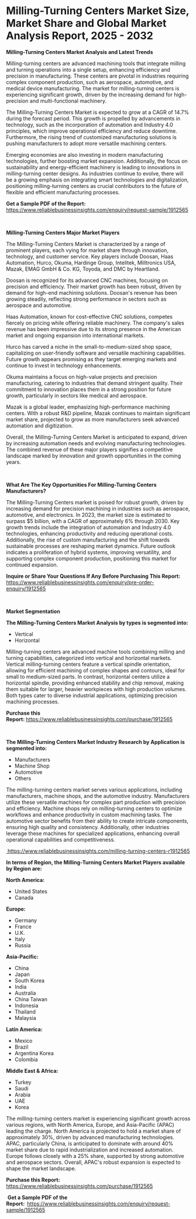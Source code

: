<p><h1>Milling-Turning Centers Market Size, Market Share and Global Market Analysis Report, 2025 - 2032</h1></p><p><strong>Milling-Turning Centers Market Analysis and Latest Trends</strong></p>
<p><p>Milling-turning centers are advanced machining tools that integrate milling and turning operations into a single setup, enhancing efficiency and precision in manufacturing. These centers are pivotal in industries requiring complex component production, such as aerospace, automotive, and medical device manufacturing. The market for milling-turning centers is experiencing significant growth, driven by the increasing demand for high-precision and multi-functional machinery.</p><p>The Milling-Turning Centers Market is expected to grow at a CAGR of 14.7% during the forecast period. This growth is propelled by advancements in technology, such as the incorporation of automation and Industry 4.0 principles, which improve operational efficiency and reduce downtime. Furthermore, the rising trend of customized manufacturing solutions is pushing manufacturers to adopt more versatile machining centers. </p><p>Emerging economies are also investing in modern manufacturing technologies, further boosting market expansion. Additionally, the focus on sustainability and energy-efficient machinery is leading to innovations in milling-turning center designs. As industries continue to evolve, there will be a growing emphasis on integrating smart technologies and digitalization, positioning milling-turning centers as crucial contributors to the future of flexible and efficient manufacturing processes.</p></p>
<p><strong>Get a Sample PDF of the Report:&nbsp;</strong> <a href="https://www.reliablebusinessinsights.com/enquiry/request-sample/1912565?utm_campaign=3050&utm_medium=2&utm_source=Github&utm_content=ia&utm_term=12042025&utm_id=milling-turning-centers">https://www.reliablebusinessinsights.com/enquiry/request-sample/1912565</a></p>
<p>&nbsp;</p>
<p><strong>Milling-Turning Centers Major Market Players</strong></p>
<p><p>The Milling-Turning Centers Market is characterized by a range of prominent players, each vying for market share through innovation, technology, and customer service. Key players include Doosan, Haas Automation, Hurco, Okuma, Hardinge Group, Intelitek, Milltronics USA, Mazak, EMAG GmbH & Co. KG, Toyoda, and DMC by Heartland.</p><p>Doosan is recognized for its advanced CNC machines, focusing on precision and efficiency. Their market growth has been robust, driven by demand for high-end machining solutions. Doosan's revenue has been growing steadily, reflecting strong performance in sectors such as aerospace and automotive.</p><p>Haas Automation, known for cost-effective CNC solutions, competes fiercely on pricing while offering reliable machinery. The company's sales revenue has been impressive due to its strong presence in the American market and ongoing expansion into international markets.</p><p>Hurco has carved a niche in the small-to-medium-sized shop space, capitalizing on user-friendly software and versatile machining capabilities. Future growth appears promising as they target emerging markets and continue to invest in technology enhancements.</p><p>Okuma maintains a focus on high-value projects and precision manufacturing, catering to industries that demand stringent quality. Their commitment to innovation places them in a strong position for future growth, particularly in sectors like medical and aerospace.</p><p>Mazak is a global leader, emphasizing high-performance machining centers. With a robust R&D pipeline, Mazak continues to maintain significant market share, projected to grow as more manufacturers seek advanced automation and digitization.</p><p>Overall, the Milling-Turning Centers Market is anticipated to expand, driven by increasing automation needs and evolving manufacturing technologies. The combined revenue of these major players signifies a competitive landscape marked by innovation and growth opportunities in the coming years.</p></p>
<p>&nbsp;</p>
<p><strong>What Are The Key Opportunities For Milling-Turning Centers Manufacturers?</strong></p>
<p><p>The Milling-Turning Centers market is poised for robust growth, driven by increasing demand for precision machining in industries such as aerospace, automotive, and electronics. In 2023, the market size is estimated to surpass $5 billion, with a CAGR of approximately 6% through 2030. Key growth trends include the integration of automation and Industry 4.0 technologies, enhancing productivity and reducing operational costs. Additionally, the rise of custom manufacturing and the shift towards sustainable processes are reshaping market dynamics. Future outlook indicates a proliferation of hybrid systems, improving versatility, and supporting complex component production, positioning this market for continued expansion.</p></p>
<p><strong>Inquire or Share Your Questions If Any Before Purchasing This Report:</strong> <a href="https://www.reliablebusinessinsights.com/enquiry/pre-order-enquiry/1912565?utm_campaign=3050&utm_medium=2&utm_source=Github&utm_content=ia&utm_term=12042025&utm_id=milling-turning-centers">https://www.reliablebusinessinsights.com/enquiry/pre-order-enquiry/1912565</a></p>
<p>&nbsp;</p>
<p><strong>Market Segmentation</strong></p>
<p><strong>The Milling-Turning Centers Market Analysis by types is segmented into:</strong></p>
<p><ul><li>Vertical</li><li>Horizontal</li></ul></p>
<p><p>Milling-turning centers are advanced machine tools combining milling and turning capabilities, categorized into vertical and horizontal markets. Vertical milling-turning centers feature a vertical spindle orientation, allowing for efficient machining of complex shapes and contours, ideal for small to medium-sized parts. In contrast, horizontal centers utilize a horizontal spindle, providing enhanced stability and chip removal, making them suitable for larger, heavier workpieces with high production volumes. Both types cater to diverse industrial applications, optimizing precision machining processes.</p></p>
<p><strong>Purchase this Report:&nbsp;</strong><a href="https://www.reliablebusinessinsights.com/purchase/1912565?utm_campaign=3050&utm_medium=2&utm_source=Github&utm_content=ia&utm_term=12042025&utm_id=milling-turning-centers">https://www.reliablebusinessinsights.com/purchase/1912565</a></p>
<p>&nbsp;</p>
<p><strong>The Milling-Turning Centers Market Industry Research by Application is segmented into:</strong></p>
<p><ul><li>Manufacturers</li><li>Machine Shop</li><li>Automotive</li><li>Others</li></ul></p>
<p><p>The milling-turning centers market serves various applications, including manufacturers, machine shops, and the automotive industry. Manufacturers utilize these versatile machines for complex part production with precision and efficiency. Machine shops rely on milling-turning centers to optimize workflows and enhance productivity in custom machining tasks. The automotive sector benefits from their ability to create intricate components, ensuring high quality and consistency. Additionally, other industries leverage these machines for specialized applications, enhancing overall operational capabilities and competitiveness.</p></p>
<p><a href="https://www.reliablebusinessinsights.com/milling-turning-centers-r1912565?utm_campaign=3050&utm_medium=2&utm_source=Github&utm_content=ia&utm_term=12042025&utm_id=milling-turning-centers">&nbsp;https://www.reliablebusinessinsights.com/milling-turning-centers-r1912565</a></p>
<p><strong>In terms of Region, the Milling-Turning Centers Market Players available by Region are:</strong></p>
<p>
    <p> <strong> North America: </strong>
        <ul>
            <li>United States</li>
            <li>Canada</li>
        </ul>
        </p> 
    <p> <strong> Europe: </strong>
        <ul>
            <li>Germany</li>
            <li>France</li>
            <li>U.K.</li>
            <li>Italy</li>
            <li>Russia</li>
        </ul>
        </p> 
    <p> <strong> Asia-Pacific: </strong>
        <ul>
            <li>China</li>
            <li>Japan</li>
            <li>South Korea</li>
            <li>India</li>
            <li>Australia</li>
            <li>China Taiwan</li>
            <li>Indonesia</li>
            <li>Thailand</li>
            <li>Malaysia</li>
        </ul>
        </p> 
    <p> <strong> Latin America: </strong>
        <ul>
            <li>Mexico</li>
            <li>Brazil</li>
            <li>Argentina Korea</li>
            <li>Colombia</li>
        </ul>
        </p> 
    <p> <strong> Middle East & Africa: </strong>
        <ul>
            <li>Turkey</li>
            <li>Saudi</li>
            <li>Arabia</li>
            <li>UAE</li>
            <li>Korea</li>
        </ul>
    </p>
    </p>
<p><p>The milling-turning centers market is experiencing significant growth across various regions, with North America, Europe, and Asia-Pacific (APAC) leading the charge. North America is projected to hold a market share of approximately 30%, driven by advanced manufacturing technologies. APAC, particularly China, is anticipated to dominate with around 40% market share due to rapid industrialization and increased automation. Europe follows closely with a 25% share, supported by strong automotive and aerospace sectors. Overall, APAC's robust expansion is expected to shape the market landscape.</p></p>
<p><strong>Purchase this Report: </strong><a href="https://www.reliablebusinessinsights.com/purchase/1912565?utm_campaign=3050&utm_medium=2&utm_source=Github&utm_content=ia&utm_term=12042025&utm_id=milling-turning-centers">https://www.reliablebusinessinsights.com/purchase/1912565</a></p>
<p>&nbsp;<strong>Get a Sample PDF of the Report:&nbsp;&nbsp;</strong><a href="https://www.reliablebusinessinsights.com/enquiry/request-sample/1912565?utm_campaign=3050&utm_medium=2&utm_source=Github&utm_content=ia&utm_term=12042025&utm_id=milling-turning-centers">https://www.reliablebusinessinsights.com/enquiry/request-sample/1912565</a></p>
<p><strong></strong></p>
<p><p></p><p></p><p></p></p>